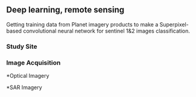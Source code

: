 ## Deep learning, remote sensing

Getting training data from Planet imagery products to make a Superpixel-based convolutional neural network for sentinel 1&2 images classification.


### Study Site



### Image Acquisition
*Optical Imagery


*SAR Imagery

